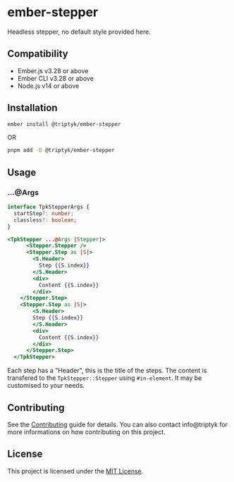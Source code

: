 ember-stepper
==============================================================================

Headless stepper, no default style provided here.

## Compatibility

* Ember.js v3.28 or above
* Ember CLI v3.28 or above
* Node.js v14 or above


## Installation

```zsh
ember install @triptyk/ember-stepper
```
OR
```zsh
pnpm add -D @triptyk/ember-stepper
```


## Usage

### ...@Args

```ts
interface TpkStepperArgs {
  startStep?: number;
  classless?: boolean;
}
```

```hbs
<TpkStepper ...@Args |Stepper|>
      <Stepper.Stepper />
      <Stepper.Step as |S|>
        <S.Header>
          Step {{S.index}}
        </S.Header>
        <div>
          Content {{S.index}}
        </div>
    </Stepper.Step>
    <Stepper.Step as |S|>
        <S.Header>
        Step {{S.index}}
        </S.Header>
        <div>
          Content {{S.index}}
        </div>
      </Stepper.Step>
  </TpkStepper>
```

Each step has a "Header", this is the title of the steps. The content is transfered to the `TpkStepper::Stepper` using `#in-element`. It may be customised to your needs.

## Contributing

See the [Contributing](CONTRIBUTING.md) guide for details.
You can also contact info@triptyk for more informations on how contributing on this project.


## License

This project is licensed under the [MIT License](LICENSE.md).

